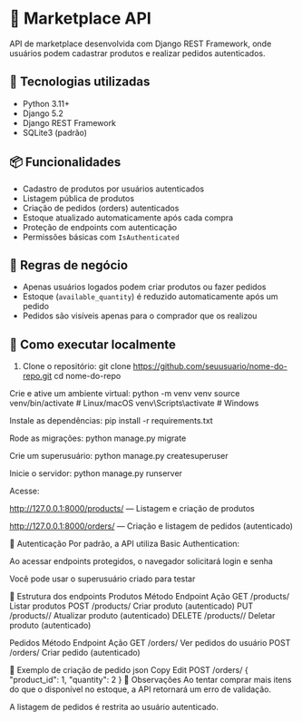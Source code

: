 # 🛒 Marketplace API

API de marketplace desenvolvida com Django REST Framework, onde usuários podem cadastrar produtos e realizar pedidos autenticados.

## 🔧 Tecnologias utilizadas

- Python 3.11+
- Django 5.2
- Django REST Framework
- SQLite3 (padrão)

## 📦 Funcionalidades

- Cadastro de produtos por usuários autenticados
- Listagem pública de produtos
- Criação de pedidos (orders) autenticados
- Estoque atualizado automaticamente após cada compra
- Proteção de endpoints com autenticação
- Permissões básicas com `IsAuthenticated`

## 🔐 Regras de negócio

- Apenas usuários logados podem criar produtos ou fazer pedidos
- Estoque (`available_quantity`) é reduzido automaticamente após um pedido
- Pedidos são visíveis apenas para o comprador que os realizou

## 🚀 Como executar localmente

1. Clone o repositório:
git clone https://github.com/seuusuario/nome-do-repo.git
cd nome-do-repo

Crie e ative um ambiente virtual:
python -m venv venv
source venv/bin/activate  # Linux/macOS
venv\Scripts\activate      # Windows

Instale as dependências:
pip install -r requirements.txt

Rode as migrações:
python manage.py migrate

Crie um superusuário:
python manage.py createsuperuser

Inicie o servidor:
python manage.py runserver

Acesse:

http://127.0.0.1:8000/products/ — Listagem e criação de produtos

http://127.0.0.1:8000/orders/ — Criação e listagem de pedidos (autenticado)

🔑 Autenticação
Por padrão, a API utiliza Basic Authentication:

Ao acessar endpoints protegidos, o navegador solicitará login e senha

Você pode usar o superusuário criado para testar

📂 Estrutura dos endpoints
Produtos
Método	Endpoint	Ação
GET	/products/	Listar produtos
POST	/products/	Criar produto (autenticado)
PUT	/products/<id>/	Atualizar produto (autenticado)
DELETE	/products/<id>/	Deletar produto (autenticado)

Pedidos
Método	Endpoint	Ação
GET	/orders/	Ver pedidos do usuário
POST	/orders/	Criar pedido (autenticado)

📄 Exemplo de criação de pedido
json
Copy
Edit
POST /orders/
{
  "product_id": 1,
  "quantity": 2
}
📌 Observações
Ao tentar comprar mais itens do que o disponível no estoque, a API retornará um erro de validação.

A listagem de pedidos é restrita ao usuário autenticado.
